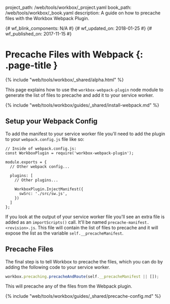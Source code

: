 project_path: /web/tools/workbox/_project.yaml
book_path: /web/tools/workbox/_book.yaml
description: A guide on how to precache files with the Workbox Webpack Plugin.

{# wf_blink_components: N/A #}
{# wf_updated_on: 2018-01-25 #}
{# wf_published_on: 2017-11-15 #}

# Precache Files with Webpack {: .page-title }

{% include "web/tools/workbox/_shared/alpha.html" %}

This page explains how to use the `workbox-webpack-plugin` node module to
generate the list of files to precache and add it to your service worker.

{% include "web/tools/workbox/guides/_shared/install-webpack.md" %}

## Setup your Webpack Config

To add the manifest to your service worker file you'll need to add the
plugin to your `webpack.config.js` file like so:

<pre class="prettyprint lang-javascript"><code>// Inside of webpack.config.js:
const WorkboxPlugin = require('workbox-webpack-plugin');

module.exports = {
  // Other webpack config...

  plugins: [
    // Other plugins...

    WorkboxPlugin.InjectManifest({
      swSrc: './src/sw.js',
    })
  ]
};</code></pre>

If you look at the output of your service worker file you'll see an extra
file is added as an `importScripts()` call. It'll be named
`precache-manifest.<revision>.js`. This file will contain the list of files
to precache and it will expose the list as the variable
`self.__precacheManifest`.

## Precache Files

The final step is to tell Workbox to precache the files, which you can do
by adding the following code to your service worker.

```javascript
workbox.precaching.precacheAndRoute(self.__precacheManifest || []);
```

This will precache any of the files from the Webpack plugin.

{% include "web/tools/workbox/guides/_shared/precache-config.md" %}
